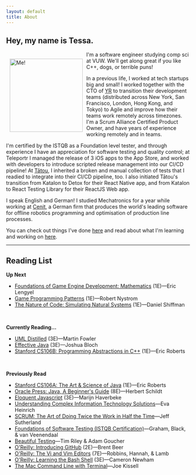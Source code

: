 ```yaml
---
layout: default
title: About
---
```

## Hey, my name is Tessa.

<img alt="Me!" src="/assets/profile-photo.png" width="200" style="float:left;vertical-align:middle;margin:20px 10px"/>
I'm a software engineer studying comp sci at VUW. We'll get along great if you
like C++, dogs, or terrible puns!

In a previous life, I worked at tech startups big and small! I worked together
with the CTO of [YR](https://thisisyr.com) to transition their development
teams (distributed across New York, San Francisco, London, Hong Kong, and
Tokyo) to Agile and improve how their teams work remotely across timezones.
I'm a Scrum Alliance Certified Product Owner, and have years of experience
working remotely and in teams.

I'm certified by the ISTQB as a Foundation level tester, and through
experience I have an appreciation for software testing and quality control;
at Teleportr I managed the release of 3 iOS apps to the App Store, and
worked with developers to introduce scripted release management into our CI/CD
pipeline! At [Tātou](https://tatou.app), I inherited a broken and manual
collection of tests that I readied to integrate into their CI/CD pipeline, too.
I also initiated Tātou's transition from Katalon to Detox for their React Native
app, and from Katalon to React Testing Library for their ReactJS Web app.

I speak English and German! I studied Mechatronics for a year while working at
[Cenit](https://cenit.com), a German firm that produces the world's leading
software for offline robotics programming and optimisation of production line
processes.

You can check out things I've done [here](/projects/) and read about what I'm
learning and working on [here](/blog/).

---

## Reading List

**Up Next**
- [Foundations of Game Engine Development: Mathematics](https://www.amazon.com/Foundations-Game-Engine-Development-Mathematics-dp-B09M5B6NML/dp/B09M5B6NML/ref=mt_other?_encoding=UTF8&me=&qid=1651041997) (1E)—Eric Lengyel
- [Game Programming Patterns](https://www.amazon.com/Game-Programming-Patterns-Robert-Nystrom/dp/0990582906/ref=sr_1_1?crid=OK2MUY2G5LY8&keywords=Game+Design+Patterns&qid=1651042024&s=books&sprefix=game+design+patter%2Cstripbooks-intl-ship%2C248&sr=1-1) (1E)—Robert Nystrom
- [The Nature of Code: Simulating Natural Systems](https://www.amazon.com/Nature-Code-Simulating-Natural-Processing/dp/0985930802/ref=sr_1_1?crid=3OVP6G73P925K&keywords=the+nature+of+code&qid=1651042162&s=books&sprefix=the+nature+of+cod%2Cstripbooks-intl-ship%2C253&sr=1-1) (1E)—Daniel Shiffman
<br>

**Currently Reading...**
- [UML Distilled](https://www.amazon.com/UML-Distilled-Standard-Modeling-Language/dp/0321193687/ref=sr_1_1?crid=14Q8PM408XFWU&keywords=UML+distilled&qid=1651042227&s=books&sprefix=uml+distille%2Cstripbooks-intl-ship%2C246&sr=1-1) (3E)—Martin Fowler
- [Effective Java]() (3E)—Joshua Bloch
- [Stanford CS106B: Programming Abstractions in C++](https://www.amazon.com/Effective-Java-Joshua-Bloch/dp/0134685997/ref=sr_1_1?crid=15QQS3DZX0NL8&keywords=effective+java&qid=1651042246&s=books&sprefix=effective+ja%2Cstripbooks-intl-ship%2C254&sr=1-1) (1E)—Eric Roberts
<br>

**Previously Read**
- [Stanford CS106A: The Art & Science of Java](https://www.amazon.com/Art-Science-Java-Pearson-International-dp-1292026030/dp/1292026030/ref=mt_other?_encoding=UTF8&me=&qid=1651042260) (1E)—Eric Roberts
- [Oracle Press: Java, A Beginner's Guide](https://www.amazon.com/Java-Beginners-Eighth-Herbert-Schildt-ebook/dp/B07J2ZZ29H/ref=sr_1_2?crid=CDSA6SP4H1SC&keywords=java+a+beginners+guide&qid=1651042287&s=books&sprefix=java+a+beginners+gui%2Cstripbooks-intl-ship%2C248&sr=1-2) (8E)—Herbert Schildt
- [Eloquent Javascript](https://amzn.to/2LMjeuY) (3E)—Marijn Haverbeke
- [Understanding Complex Information Technology Solutions](https://amzn.to/35TBb1s)—Eva Heinrich
- [SCRUM: The Art of Doing Twice the Work in Half the Time](https://amzn.to/3oZDSGn)—Jeff Sutherland
- [Foundations of Software Testing (ISTQB Certification)](https://amzn.to/3iw9MrI)—Graham, Black, & van Veenendaal
- [Beautiful Testing](https://amzn.to/3oZgNDP)—Tim Riley & Adam Goucher
- [O'Reilly: Introducing GitHub](https://amzn.to/2M6sYA9) (2E)—Brent Beer
- [O'Reilly: The Vi and Vim Editors](https://amzn.to/3nUVqC1/) (7E)—Robbins, Hannah, & Lamb
- [O'Reilly: Learning the Bash Shell](https://amzn.to/3o0S1BG) (3E)—Cameron Newham
- [The Mac Command Line with Terminal](https://amzn.to/3iuY40w)—Joe Kissell
